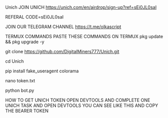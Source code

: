 Unich
JOIN UNICH
https://unich.com/en/airdrop/sign-up?ref=sEi0JL0saI

REFERAL CODE=sEi0JL0saI

JOIN OUR TELEGRAM CHANNEL
https://t.me/olkascript

TERMUX COMMANDS PASTE THESE COMMANDS ON TERMUX
pkg update && pkg upgrade -y

git clone https://github.com/DigitalMiners777/Unich.git

cd Unich

pip install fake_useragent colorama

nano token.txt

python bot.py

HOW TO GET UNICH TOKEN OPEN DEVTOOLS AND COMPLETE ONE UNICH TASK AND OPEN DEVTOOLS YOU CAN SEE LIKE THIS AND COPY THE BEARER TOKEN
